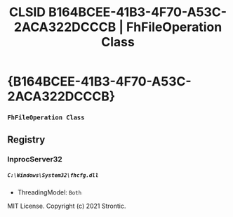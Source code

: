 ﻿---
title: "CLSID B164BCEE-41B3-4F70-A53C-2ACA322DCCCB | FhFileOperation Class"
excerpt: What is COM-Object CLSID B164BCEE-41B3-4F70-A53C-2ACA322DCCCB?
---

# {B164BCEE-41B3-4F70-A53C-2ACA322DCCCB}

### `FhFileOperation Class`

## Registry


### InprocServer32

##### `C:\Windows\System32\fhcfg.dll`
* ThreadingModel: `Both`

MIT License. Copyright (c) 2021 Strontic.



